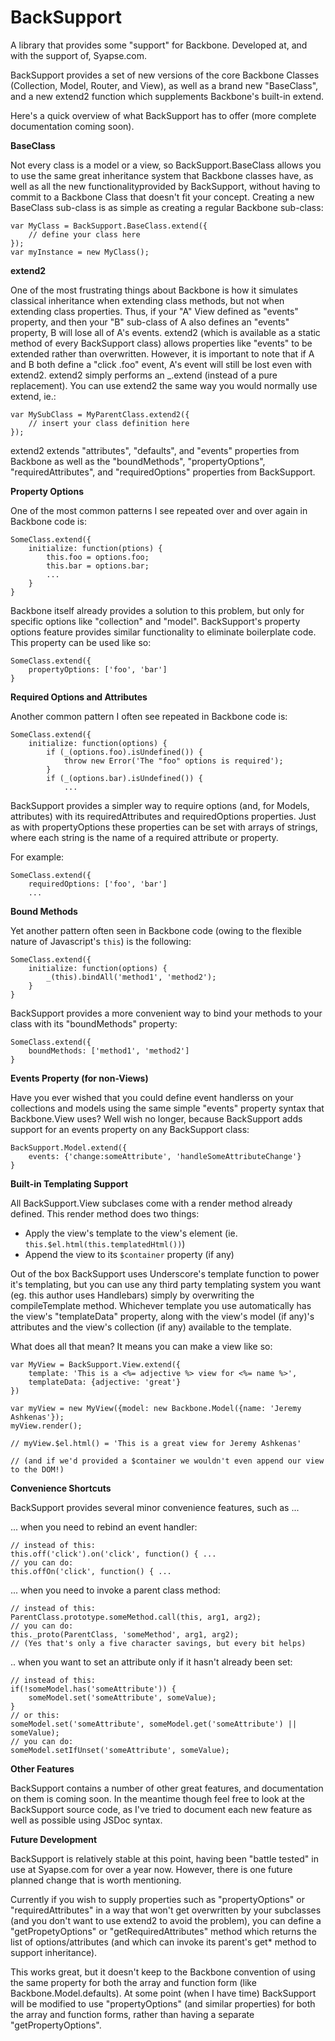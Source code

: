BackSupport
===============

A library that provides some "support" for Backbone.  Developed at, and with the support of, Syapse.com. 


BackSupport provides a set of new versions of the core Backbone Classes (Collection, Model, Router, and View), as well as a brand new "BaseClass", and a new extend2 function which supplements Backbone's built-in extend.

Here's a quick overview of what BackSupport has to offer (more complete documentation coming soon).

**BaseClass**

Not every class is a model or a view, so BackSupport.BaseClass allows you to use the same great inheritance system that Backbone classes have, as well as all the new functionalityprovided by BackSupport, without having to commit to a Backbone Class that doesn't fit your concept.  Creating a new BaseClass sub-class is as simple as creating a regular Backbone sub-class:

    var MyClass = BackSupport.BaseClass.extend({
        // define your class here
    });
    var myInstance = new MyClass();

**extend2**

One of the most frustrating things about Backbone is how it simulates classical inheritance when extending class methods, but not when extending class properties.  Thus, if your "A" View defined as "events" property, and then your "B" sub-class of A also defines an "events" property, B will lose all of A's events.  extend2 (which is available as a static method of every BackSupport class) allows properties like "events" to be extended rather than overwritten.
However, it is important to note that if A and B both define a "click .foo" event, A's event will still be lost even with extend2.  extend2 simply performs an _.extend (instead of a pure replacement).
You can use extend2 the same way you would normally use extend, ie.:

    var MySubClass = MyParentClass.extend2({
        // insert your class definition here
    });

extend2 extends "attributes", "defaults", and "events" properties from Backbone as well as the "boundMethods", "propertyOptions", "requiredAttributes", and "requiredOptions" properties from BackSupport. 


**Property Options**

One of the most common patterns I see repeated over and over again in Backbone code is:

    SomeClass.extend({
        initialize: function(ptions) {
            this.foo = options.foo;
            this.bar = options.bar;
            ...
        }
    }

Backbone itself already provides a solution to this problem, but only for specific options like "collection" and "model".  BackSupport's property options feature provides similar functionality to eliminate boilerplate code.  This property can be used like so:

    SomeClass.extend({
        propertyOptions: ['foo', 'bar']
    }


**Required Options and Attributes**

Another common pattern I often see repeated in Backbone code is:

    SomeClass.extend({
        initialize: function(options) {
            if (_(options.foo).isUndefined()) {
                throw new Error('The "foo" options is required');
            }
            if (_(options.bar).isUndefined()) {
                ...

BackSupport provides a simpler way to require options (and, for Models, attributes) with its requiredAttributes and requiredOptions properties.  Just as with propertyOptions these properties can be set with arrays of strings, where each string is the name of a required attribute or property.

For example:

    SomeClass.extend({
        requiredOptions: ['foo', 'bar']
        ...

**Bound Methods**

Yet another pattern often seen in Backbone code (owing to the flexible nature of Javascript's `this`) is the following:

    SomeClass.extend({
        initialize: function(options) {
            _(this).bindAll('method1', 'method2');
        }
    }

BackSupport provides a more convenient way to bind your methods to your class with its "boundMethods" property:

    SomeClass.extend({
        boundMethods: ['method1', 'method2']
    }


**Events Property (for non-Views)**

Have you ever wished that you could define event handlerss on your collections and models using the same simple "events" property syntax that Backbone.View uses?  Well wish no longer, because BackSupport adds support for an events property on any BackSupport class:

    BackSupport.Model.extend({
        events: {'change:someAttribute', 'handleSomeAttributeChange'}
    }

**Built-in Templating Support**

All BackSupport.View subclases come with a render method already defined.  This render method does two things:

 * Apply the view's template to the view's element (ie. `this.$el.html(this.templatedHtml())`)
 * Append the view to its `$container` property (if any)

Out of the box BackSupport uses Underscore's template function to power it's templating, but you can use any third party templating system you want (eg. this author uses Handlebars) simply by overwriting the compileTemplate method.  Whichever template you use automatically has the view's "templateData" property, along with the view's model (if any)'s attributes and the view's collection (if any) available to the template.

What does all that mean?  It means you can make a view like so:

    var MyView = BackSupport.View.extend({
        template: 'This is a <%= adjective %> view for <%= name %>',
        templateData: {adjective: 'great'}
    })
    
    var myView = new MyView({model: new Backbone.Model({name: 'Jeremy Ashkenas'});
    myView.render();
    
    // myView.$el.html() = 'This is a great view for Jeremy Ashkenas'

    // (and if we'd provided a $container we wouldn't even append our view to the DOM!)

**Convenience Shortcuts**

BackSupport provides several minor convenience features, such as ...

... when you need to rebind an event handler:

    // instead of this:
    this.off('click').on('click', function() { ... 
    // you can do:
    this.offOn('click', function() { ... 

... when you need to invoke a parent class method:

    // instead of this:
    ParentClass.prototype.someMethod.call(this, arg1, arg2);
    // you can do:
    this._proto(ParentClass, 'someMethod', arg1, arg2);
    // (Yes that's only a five character savings, but every bit helps)

.. when you want to set an attribute only if it hasn't already been set:

    // instead of this:
    if(!someModel.has('someAttribute')) {
        someModel.set('someAttribute', someValue);
    }
    // or this:
    someModel.set('someAttribute', someModel.get('someAttribute') || someValue);
    // you can do:
    someModel.setIfUnset('someAttribute', someValue);

**Other Features**

BackSupport contains a number of other great features, and documentation on them is coming soon.  In the meantime though feel free to look at the BackSupport source code, as I've tried to document each new feature as well as possible using JSDoc syntax.

**Future Development**

BackSupport is relatively stable at this point, having been "battle tested" in use at Syapse.com for over a year now.  However, there is one future planned change that is worth mentioning.

Currently if you wish to supply properties such as "propertyOptions" or "requiredAttributes" in a way that won't get overwritten by your subclasses (and you don't want to use extend2 to avoid the problem), you can define a "getPropetyOptions" or "getRequiredAttributes" method which returns the list of options/attributes (and which can invoke its parent's get* method to support inheritance).

This works great, but it doesn't keep to the Backbone convention of using the same property for both the array and function form (like Backbone.Model.defaults).  At some point (when I have time) BackSupport will be modified to use "propertyOptions" (and similar properties) for both the array and function forms, rather than having a separate "getPropertyOptions".
